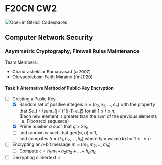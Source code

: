 # F20CN CW2

[![Open in GitHub Codespaces](https://github.com/codespaces/badge.svg)](https://codespaces.new/cr2007/F20CN-CW2)

## Computer Network Security

### Asymmetric Cryptography, Firewall Rules Maintenance

Team Members:
- Chandrashekhar Ramaprasad (cr2007)
- Oluwadolabomi Faith Muraino (fm2020)

#### Task 1: Alternative Method of Public-Key Encryption

- [ ] Creating a Public Key
  - [X] Random set of positive integers $e = (e_2, e_2, \dots, e_n)$ with the property that $e_i > \sum_{j=1}^{i-1} e_j$ for all $1 \leq i \leq n$.<br>
    (Each new element is greater than the sum of the previous elements i.e. Fibonacci sequence)
  - [X] Prime number $q$ such that $q > 2e_n$
  - [ ] and random $w$ such that $\text{ged}(w,q) = 1$,
  - [ ] and computes $h = (h_1, h_2, \dots, h_n)$ where $h_i = we_i \text{mod} q$ for $1 \leq i \leq n$.
- [ ] Encrypting an $n$-bit message $m = (m_1, m_2, \dots, m_n)$
  - [ ] Compute $c = h_1m_1 + h_2m_2 + \dots + h_nm_n$
- [ ] Decrypting ciphertext $c$
